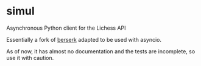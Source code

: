 # simul
Asynchronous Python client for the Lichess API 

Essentially a fork of [berserk](https://github.com/ZackClements/berserk) adapted to be used with asyncio.

As of now, it has almost no documentation and the tests are incomplete, so use it with caution.
